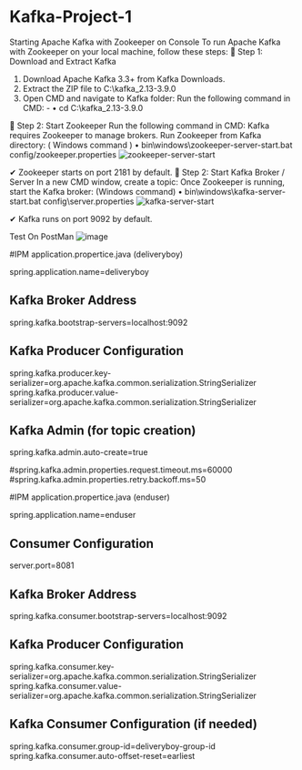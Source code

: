 # Kafka-Project-1

Starting Apache Kafka with Zookeeper on Console
To run Apache Kafka with Zookeeper on your local machine, follow these steps:
📌 Step 1: Download and Extract Kafka
1.	Download Apache Kafka 3.3+ from Kafka Downloads.
2.	Extract the ZIP file to C:\kafka_2.13-3.9.0
3.	Open CMD and navigate to Kafka folder:
       Run the following command in CMD:  - 
•	cd C:\kafka_2.13-3.9.0

📌 Step 2: Start Zookeeper
Run the following command in CMD:
Kafka requires Zookeeper to manage brokers.
Run Zookeeper from Kafka directory:  ( Windows command )
•	bin\windows\zookeeper-server-start.bat config/zookeeper.properties
![zookeeper-server-start](https://github.com/user-attachments/assets/2715f5d1-9bab-404c-830e-6b353e8496f4)

✔ Zookeeper starts on port 2181 by default.
📌 Step 2: Start Kafka Broker / Server
In a new CMD window, create a topic:
Once Zookeeper is running, start the Kafka broker: (Windows command)
•	bin\windows\kafka-server-start.bat config\server.properties
![kafka-server-start](https://github.com/user-attachments/assets/4a5f68e3-ecba-4538-9488-f00ce27f8221)

✔ Kafka runs on port 9092 by default.

Test On PostMan
![image](https://github.com/user-attachments/assets/18783d69-d781-49ec-a3dc-44df43d0c5db)

#IPM application.propertice.java (deliveryboy) 

spring.application.name=deliveryboy

## Kafka Broker Address
spring.kafka.bootstrap-servers=localhost:9092

## Kafka Producer Configuration
spring.kafka.producer.key-serializer=org.apache.kafka.common.serialization.StringSerializer
spring.kafka.producer.value-serializer=org.apache.kafka.common.serialization.StringSerializer

## Kafka Admin (for topic creation)
spring.kafka.admin.auto-create=true

#spring.kafka.admin.properties.request.timeout.ms=60000
#spring.kafka.admin.properties.retry.backoff.ms=50

#IPM application.propertice.java (enduser)

spring.application.name=enduser

## Consumer Configuration
server.port=8081
## Kafka Broker Address
spring.kafka.consumer.bootstrap-servers=localhost:9092

## Kafka Producer Configuration
spring.kafka.consumer.key-serializer=org.apache.kafka.common.serialization.StringSerializer
spring.kafka.consumer.value-serializer=org.apache.kafka.common.serialization.StringSerializer


## Kafka Consumer Configuration (if needed)
spring.kafka.consumer.group-id=deliveryboy-group-id
spring.kafka.consumer.auto-offset-reset=earliest
